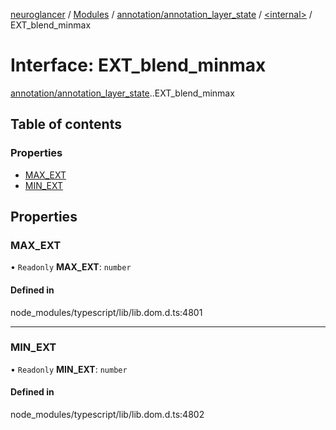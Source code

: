 [neuroglancer](../README.md) / [Modules](../modules.md) / [annotation/annotation\_layer\_state](../modules/annotation_annotation_layer_state.md) / [<internal\>](../modules/annotation_annotation_layer_state._internal_.md) / EXT\_blend\_minmax

# Interface: EXT\_blend\_minmax

[annotation/annotation_layer_state](../modules/annotation_annotation_layer_state.md).[<internal>](../modules/annotation_annotation_layer_state._internal_.md).EXT_blend_minmax

## Table of contents

### Properties

- [MAX\_EXT](annotation_annotation_layer_state._internal_.EXT_blend_minmax.md#max_ext)
- [MIN\_EXT](annotation_annotation_layer_state._internal_.EXT_blend_minmax.md#min_ext)

## Properties

### MAX\_EXT

• `Readonly` **MAX\_EXT**: `number`

#### Defined in

node_modules/typescript/lib/lib.dom.d.ts:4801

___

### MIN\_EXT

• `Readonly` **MIN\_EXT**: `number`

#### Defined in

node_modules/typescript/lib/lib.dom.d.ts:4802
